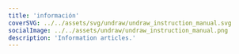 ```yaml
---
title: 'información'
coverSVG: ../../assets/svg/undraw/undraw_instruction_manual.svg
socialImage: ../../assets/undraw/undraw_instruction_manual.png
description: 'Information articles.'
---
```

